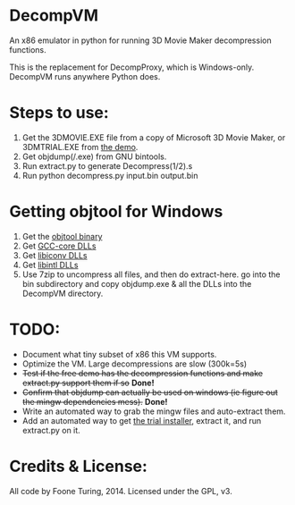 DecompVM
========

An x86 emulator in python for running 3D Movie Maker decompression functions.

This is the replacement for DecompProxy, which is Windows-only. DecompVM runs anywhere Python does.

Steps to use:
==========

1. Get the 3DMOVIE.EXE file from a copy of Microsoft 3D Movie Maker, or 3DMTRIAL.EXE from [the demo](ftp://ftp.microsoft.com/deskapps/kids/3dmm.exe).
2. Get objdump(/.exe) from GNU bintools.
3. Run extract.py to generate Decompress(1/2).s
4. Run python decompress.py input.bin output.bin

Getting objtool for Windows
===========================
1. Get the [objtool binary](http://sourceforge.net/projects/mingw/files/MinGW/Base/binutils/binutils-2.24/binutils-2.24-1-mingw32-bin.tar.xz/download)
2. Get [GCC-core DLLs](http://sourceforge.net/projects/mingw/files/MinGW/Base/gcc/Version4/gcc-4.8.1-4/gcc-core-4.8.1-4-mingw32-dll.tar.lzma/download)
3. Get [libiconv DLLs](http://sourceforge.net/projects/mingw/files/MinGW/Base/libiconv/libiconv-1.14-3/libiconv-1.14-3-mingw32-dll.tar.lzma/download)
4. Get [libintl DLLs](http://sourceforge.net/projects/mingw/files/MinGW/Base/gettext/gettext-0.18.3.2-1/libintl-0.18.3.2-1-mingw32-dll-8.tar.xz/download)
5. Use 7zip to uncompress all files, and then do extract-here. go into the bin subdirectory and copy objdump.exe & all the DLLs into the DecompVM directory. 

TODO: 
=========

* Document what tiny subset of x86 this VM supports.
* Optimize the VM. Large decompressions are slow (300k=5s)
* ~~Test if the free demo has the decompression functions and make extract.py support them if so~~ **Done!**
* ~~Confirm that objdump can actually be used on windows (ie figure out the mingw dependencies mess).~~ **Done!**
* Write an automated way to grab the mingw files and auto-extract them.
* Add an automated way to get [the trial installer](ftp://ftp.microsoft.com/deskapps/kids/3DMM.EXE), extract it, and run extract.py on it. 

Credits & License:
==================

All code by Foone Turing, 2014.
Licensed under the GPL, v3.
